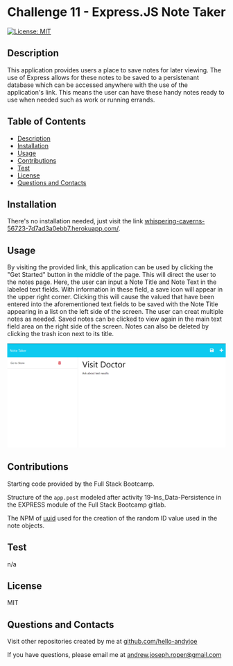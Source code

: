 # Challenge 11 - Express.JS Note Taker

[![License: MIT](https://img.shields.io/badge/License-MIT-yellow.svg)](https://opensource.org/licenses/MIT)


## Description

This application provides users a place to save notes for later viewing. The use of Express allows for these notes to be saved to a persistenant database which can be accessed anywhere with the use of the application's link. This means the user can have these handy notes ready to use when needed such as work or running errands.


## Table of Contents
* [Description](#description)
* [Installation](#installation)
* [Usage](#usage)
* [Contributions](#contributions)
* [Test](#test)
* [License](#license)
* [Questions and Contacts](#questions-and-contacts)


## Installation

There's no installation needed, just visit the link [whispering-caverns-56723-7d7ad3a0ebb7.herokuapp.com/](https://whispering-caverns-56723-7d7ad3a0ebb7.herokuapp.com/).


## Usage

By visiting the provided link, this application can be used by clicking the "Get Started" button in the middle of the page. This will direct the user to the notes page. Here, the user can input a Note Title and Note Text in the labeled text fields. With information in these field, a save icon will appear in the upper right corner. Clicking this will cause the valued that have been entered into the aforementioned text fields to be saved with the Note Title appearing in a list on the left side of the screen. The user can creat multiple notes as needed. Saved notes can be clicked to view again in the main text field area on the right side of the screen. Notes can also be deleted by clicking the trash icon next to its title.

![Screenshot of Note Taker Application](./assets/express_notetaker_screenshot.png)


## Contributions
Starting code provided by the Full Stack Bootcamp.

Structure of the `app.post` modeled after activity 19-Ins_Data-Persistence in the EXPRESS module of the Full Stack Bootcamp gitlab.

The NPM of [uuid](https://www.npmjs.com/package/uuid?activeTab=readme) used for the creation of the random ID value used in the note objects.


## Test
n/a


## License
MIT


## Questions and Contacts
Visit other repositories created by me at [github.com/hello-andyjoe](https://github.com/hello-andyjoe)

If you have questions, please email me at [andrew.joseph.roper@gmail.com](mailto:andrew.joseph.roper@gmail.com)
